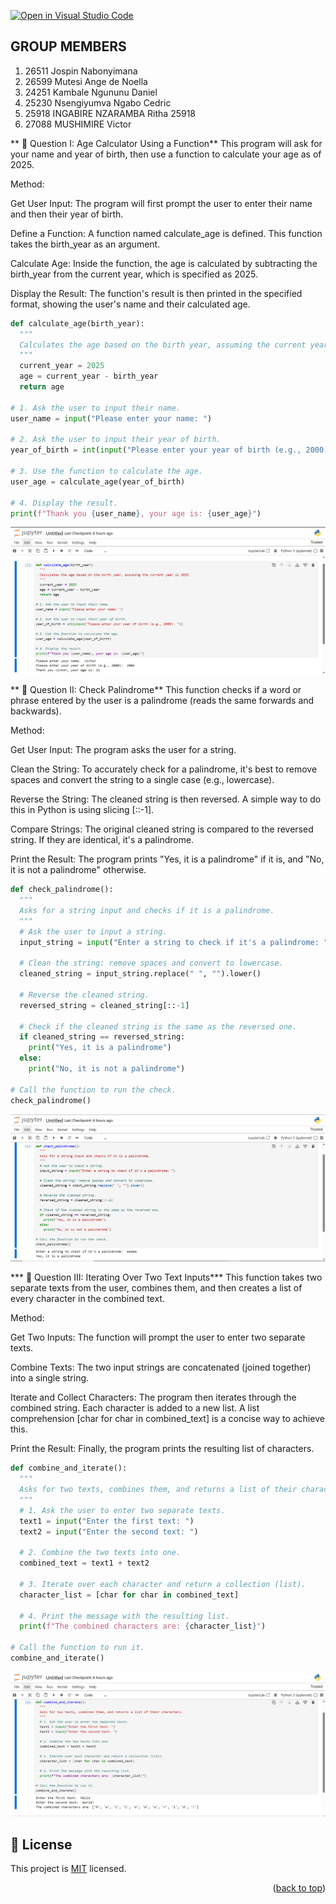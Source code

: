 [![Open in Visual Studio Code](https://img.shields.io/badge/Open%20in-VS%20Code-blue?style=for-the-badge&logo=visual-studio-code)](https://github.com/codespaces/new?hide_repo_select=true&ref=main&repo=YOUR_REPO_ID)
## GROUP MEMBERS

1. 26511  Jospin Nabonyimana
2. 26599  Mutesi Ange de Noella
3. 24251  Kambale Ngununu Daniel
4. 25230 Nsengiyumva Ngabo Cedric
5. 25918  INGABIRE NZARAMBA Ritha 25918
6. 27088  MUSHIMIRE Victor 




** 🚀 Question I: Age Calculator Using a Function**
This program will ask for your name and year of birth, then use a function to calculate your age as of 2025.

Method:


Get User Input: The program will first prompt the user to enter their name and then their year of birth. 

Define a Function: A function named calculate_age is defined. This function takes the birth_year as an argument.


Calculate Age: Inside the function, the age is calculated by subtracting the birth_year from the current year, which is specified as 2025. 

Display the Result: The function's result is then printed in the specified format, showing the user's name and their calculated age.

```PYTHON
def calculate_age(birth_year):
  """
  Calculates the age based on the birth year, assuming the current year is 2025.
  """
  current_year = 2025
  age = current_year - birth_year
  return age

# 1. Ask the user to input their name.
user_name = input("Please enter your name: ")

# 2. Ask the user to input their year of birth.
year_of_birth = int(input("Please enter your year of birth (e.g., 2000): "))

# 3. Use the function to calculate the age.
user_age = calculate_age(year_of_birth)

# 4. Display the result.
print(f"Thank you {user_name}, your age is: {user_age}")
```
![alt text](screenshots/q1.PNG)


** 🚀 Question II: Check Palindrome**
This function checks if a word or phrase entered by the user is a palindrome (reads the same forwards and backwards).

Method:

Get User Input: The program asks the user for a string.

Clean the String: To accurately check for a palindrome, it's best to remove spaces and convert the string to a single case (e.g., lowercase). 

Reverse the String: The cleaned string is then reversed. A simple way to do this in Python is using slicing [::-1].

Compare Strings: The original cleaned string is compared to the reversed string. If they are identical, it's a palindrome.


Print the Result: The program prints "Yes, it is a palindrome" if it is, and "No, it is not a palindrome" otherwise. 

```PYTHON
def check_palindrome():
  """
  Asks for a string input and checks if it is a palindrome.
  """
  # Ask the user to input a string.
  input_string = input("Enter a string to check if it's a palindrome: ")

  # Clean the string: remove spaces and convert to lowercase.
  cleaned_string = input_string.replace(" ", "").lower()

  # Reverse the cleaned string.
  reversed_string = cleaned_string[::-1]

  # Check if the cleaned string is the same as the reversed one.
  if cleaned_string == reversed_string:
    print("Yes, it is a palindrome")
  else:
    print("No, it is not a palindrome")

# Call the function to run the check.
check_palindrome()
```
![alt text](screenshots/q2.PNG)


*** 🚀 Question III: Iterating Over Two Text Inputs***
This function takes two separate texts from the user, combines them, and then creates a list of every character in the combined text.

Method:


Get Two Inputs: The function will prompt the user to enter two separate texts. 


Combine Texts: The two input strings are concatenated (joined together) into a single string. 

Iterate and Collect Characters: The program then iterates through the combined string. Each character is added to a new list. A list comprehension [char for char in combined_text] is a concise way to achieve this.


Print the Result: Finally, the program prints the resulting list of characters. 

```PYTHON
def combine_and_iterate():
  """
  Asks for two texts, combines them, and returns a list of their characters.
  """
  # 1. Ask the user to enter two separate texts.
  text1 = input("Enter the first text: ")
  text2 = input("Enter the second text: ")

  # 2. Combine the two texts into one.
  combined_text = text1 + text2

  # 3. Iterate over each character and return a collection (list).
  character_list = [char for char in combined_text]

  # 4. Print the message with the resulting list.
  print(f"The combined characters are: {character_list}")

# Call the function to run it.
combine_and_iterate()
```

![alt text](screenshots/q3.PNG)
## 📝 License <a name="license"></a>

This project is [MIT](./LICENSE) licensed.

<p align="right">(<a href="#readme-top">back to top</a>)</p>
